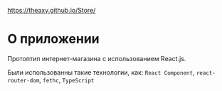 https://theaxy.github.io/Store/

# О приложении
Протоптип интернет-магазина с использованием React.js.

Были использованны такие технологии, как: `React Component`, `react-router-dom`, `fethc`, `TypeScript`
